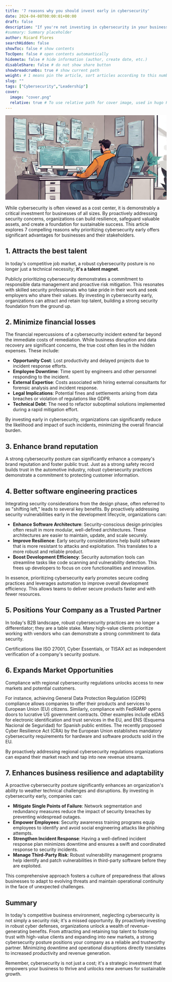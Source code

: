 ```yaml
---
title: '7 reasons why you should invest early in cybersecurity'
date: 2024-04-08T00:00:01+00:00
draft: false
description: "If you're not investing in cybersecurity in your business, here are some reasons why you should."
#summary: Summary placeholder
author: Ricard Flores
searchHidden: false
showToc: false # show contents
TocOpen: false # open contents automantically
hidemeta: false # hide information (author, create date, etc.)
disableShare: false	# do not show share button
showbreadcrumbs: true # show current path
weight: # 1 means pin the article, sort articles according to this number
slug: ""
tags: ["Cybersecurity","Leadership"]
cover:
  image: "cover.png"
  relative: true # To use relative path for cover image, used in hugo Page-bundles
---
```

![Cover](./cover.png "Cover")

While cybersecurity is often viewed as a cost center, it is demonstrably a critical investment for businesses of all sizes. By proactively addressing security concerns, organizations can build resilience, safeguard valuable assets, and create a foundation for sustainable success. This article explores 7 compelling reasons why prioritizing cybersecurity early offers significant advantages for businesses and their stakeholders.

## 1. Attracts the best talent 
In today's competitive job market, a robust cybersecurity posture is no longer just a technical necessity; **it's a talent magnet**. 

Publicly prioritizing cybersecurity demonstrates a commitment to responsible data management and proactive risk mitigation. This resonates with skilled security professionals who take pride in their work and seek employers who share their values. By investing in cybersecurity early, organizations can attract and retain top talent, building a strong security foundation from the ground up.

## 2. Minimize financial losses
The financial repercussions of a cybersecurity incident extend far beyond the immediate costs of remediation.  While business disruption and data recovery are significant concerns, the true cost often lies in the hidden expenses. These include:

* **Opportunity Cost**: Lost productivity and delayed projects due to incident response efforts.
* **Employee Downtime**: Time spent by engineers and other personnel responding to the incident.
* **External Expertise**: Costs associated with hiring external consultants for forensic analysis and incident response.
* **Legal Implications**: Potential fines and settlements arising from data breaches or violation of regulations like GDPR.
* **Technical Debt**: The need to refactor suboptimal solutions implemented during a rapid mitigation effort.

By investing early in cybersecurity, organizations can significantly reduce the likelihood and impact of such incidents, minimizing the overall financial burden.

## 3. Enhance brand reputation
 A strong cybersecurity posture can significantly enhance a company's brand reputation and foster public trust. Just as a strong safety record builds trust in the automotive industry, robust cybersecurity practices demonstrate a commitment to protecting customer information.

## 4. Better software engineering practices
Integrating security considerations from the design phase, often referred to as "shifting left," leads to several key benefits. By proactively addressing security vulnerabilities early in the development lifecycle, organizations can:

* **Enhance Software Architecture**: Security-conscious design principles often result in more modular, well-defined architectures. These architectures are easier to maintain, update, and scale securely.
* **Improve Resilience**: Early security considerations help build software that is more resistant to attacks and exploitation. This translates to a more robust and reliable product.
* **Boost Development Efficiency**: Security automation tools can streamline tasks like code scanning and vulnerability detection. This frees up developers to focus on core functionalities and innovation.

In essence, prioritizing cybersecurity early promotes secure coding practices and leverages automation to improve overall development efficiency. This allows teams to deliver secure products faster and with fewer resources.

## 5. Positions Your Company as a Trusted Partner
In today's B2B landscape, robust cybersecurity practices are no longer a differentiator; they are a table stake. Many high-value clients prioritize working with vendors who can demonstrate a strong commitment to data security. 

Certifications like ISO 27001, Cyber Essentials, or TISAX act as independent verification of a company's security posture.

## 6. Expands Market Opportunities

Compliance with regional cybersecurity regulations unlocks access to new markets and potential customers.  

For instance, achieving General Data Protection Regulation (GDPR) compliance allows companies to offer their products and services to European Union (EU) citizens. Similarly, compliance with FedRAMP opens doors to lucrative US government contracts. Other examples include  eIDAS for electronic identification and trust services in the EU, and ENS (Esquema Nacional de Seguridad) for Spanish public entities. The recently proposed Cyber Resilience Act (CRA) by the European Union establishes mandatory cybersecurity requirements for hardware and software products sold in the EU. 

By proactively addressing regional cybersecurity regulations organizations can expand their market reach and tap into new revenue streams.

## 7. Enhances business resilience and adaptability
A proactive cybersecurity posture significantly enhances an organization's ability to weather technical challenges and disruptions. By investing in cybersecurity early, companies can:

* **Mitigate Single Points of Failure**: Network segmentation and redundancy measures reduce the impact of security breaches by preventing widespread outages.
* **Empower Employees**: Security awareness training programs equip employees to identify and avoid social engineering attacks like phishing attempts.
* **Strengthen Incident Response**: Having a well-defined incident response plan minimizes downtime and ensures a swift and coordinated response to security incidents.
* **Manage Third-Party Risk**: Robust vulnerability management programs help identify and patch vulnerabilities in third-party software before they are exploited.

This comprehensive approach fosters a culture of preparedness that allows businesses to adapt to evolving threats and maintain operational continuity in the face of unexpected challenges.

## Summary

In today's competitive business environment, neglecting cybersecurity is not simply a security risk; it's a missed opportunity. By proactively investing in robust cyber defenses, organizations unlock a wealth of revenue-generating benefits. From attracting and retaining top talent to fostering trust with high-value clients and expanding into new markets, a strong cybersecurity posture positions your company as a reliable and trustworthy partner. Minimizing downtime and operational disruptions directly translates to increased productivity and revenue generation. 

Remember, cybersecurity is not just a cost; it's a strategic investment that empowers your business to thrive and unlocks new avenues for sustainable growth.